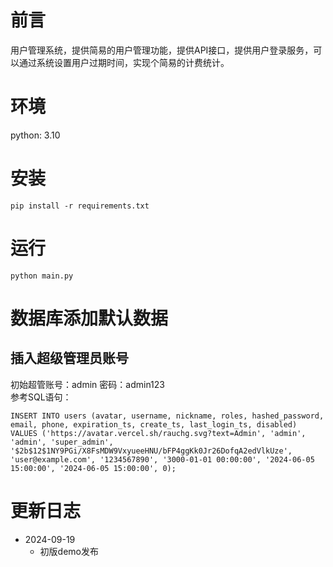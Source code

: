 # 前言

用户管理系统，提供简易的用户管理功能，提供API接口，提供用户登录服务，可以通过系统设置用户过期时间，实现个简易的计费统计。  

# 环境

python: 3.10  

# 安装

`pip install -r requirements.txt`  

# 运行

`python main.py`

# 数据库添加默认数据

## 插入超级管理员账号

初始超管账号：admin   密码：admin123  
参考SQL语句：  
```
INSERT INTO users (avatar, username, nickname, roles, hashed_password, email, phone, expiration_ts, create_ts, last_login_ts, disabled)
VALUES ('https://avatar.vercel.sh/rauchg.svg?text=Admin', 'admin', 'admin', 'super_admin', '$2b$12$1NY9PGi/X8FsMDW9VxyueeHNU/bFP4ggKk0Jr26DofqA2edVlkUze', 'user@example.com', '1234567890', '3000-01-01 00:00:00', '2024-06-05 15:00:00', '2024-06-05 15:00:00', 0);
```

# 更新日志

- 2024-09-19
    - 初版demo发布
    